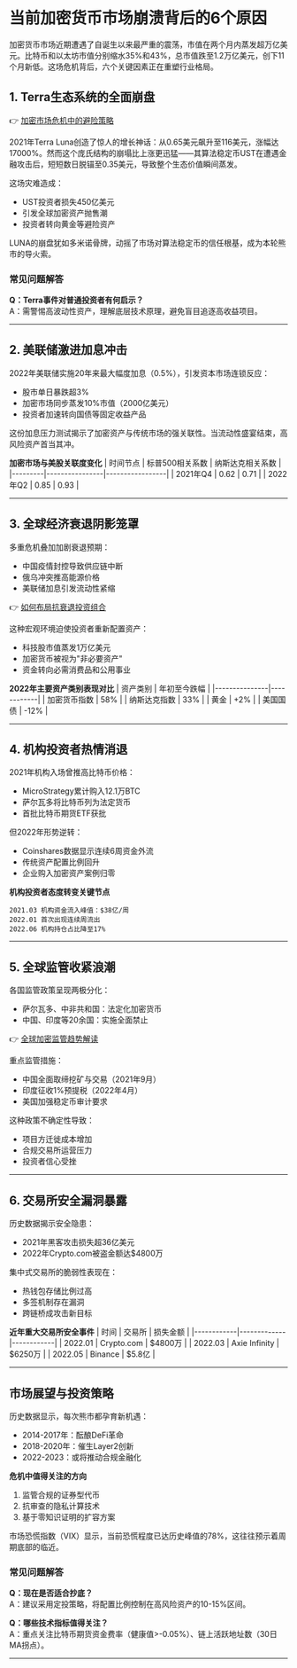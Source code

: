 # 当前加密货币市场崩溃背后的6个原因

加密货币市场近期遭遇了自诞生以来最严重的震荡，市值在两个月内蒸发超万亿美元。比特币和以太坊市值分别缩水35%和43%，总市值跌至1.2万亿美元，创下11个月新低。这场危机背后，六个关键因素正在重塑行业格局。

## 1. Terra生态系统的全面崩盘

👉 [加密市场危机中的避险策略](https://bit.ly/okx_welcome) 

2021年Terra Luna创造了惊人的增长神话：从0.65美元飙升至116美元，涨幅达17000%。然而这个庞氏结构的崩塌比上涨更迅猛——其算法稳定币UST在遭遇金融攻击后，短短数日脱锚至0.35美元，导致整个生态价值瞬间蒸发。

这场灾难造成：
- UST投资者损失450亿美元
- 引发全球加密资产抛售潮
- 投资者转向黄金等避险资产

LUNA的崩盘犹如多米诺骨牌，动摇了市场对算法稳定币的信任根基，成为本轮熊市的导火索。

### 常见问题解答
**Q：Terra事件对普通投资者有何启示？**  
A：需警惕高波动性资产，理解底层技术原理，避免盲目追逐高收益项目。

---

## 2. 美联储激进加息冲击

2022年美联储实施20年来最大幅度加息（0.5%），引发资本市场连锁反应：
- 股市单日暴跌超3%
- 加密市场同步蒸发10%市值（2000亿美元）
- 投资者加速转向国债等固定收益产品

这份加息压力测试揭示了加密资产与传统市场的强关联性。当流动性盛宴结束，高风险资产首当其冲。

**加密市场与美股关联度变化**
| 时间节点 | 标普500相关系数 | 纳斯达克相关系数 |
|---------|----------------|-----------------|
| 2021年Q4 | 0.62           | 0.71            |
| 2022年Q2 | 0.85           | 0.93            |

---

## 3. 全球经济衰退阴影笼罩

多重危机叠加加剧衰退预期：
- 中国疫情封控导致供应链中断
- 俄乌冲突推高能源价格
- 美联储加息引发流动性紧缩

👉 [如何布局抗衰退投资组合](https://bit.ly/okx_welcome) 

这种宏观环境迫使投资者重新配置资产：
- 科技股市值蒸发1万亿美元
- 加密货币被视为"非必要资产"
- 资金转向必需消费品和公用事业

**2022年主要资产类别表现对比**
| 资产类别       | 年初至今跌幅 |
|---------------|------------|
| 加密货币指数   | 58%        |
| 纳斯达克指数   | 33%        |
| 黄金           | +2%        |
| 美国国债       | -12%       |

---

## 4. 机构投资者热情消退

2021年机构入场曾推高比特币价格：
- MicroStrategy累计购入12.1万BTC
- 萨尔瓦多将比特币列为法定货币
- 首批比特币期货ETF获批

但2022年形势逆转：
- Coinshares数据显示连续6周资金外流
- 传统资产配置比例回升
- 企业购入加密资产案例归零

**机构投资者态度转变关键节点**
```
2021.03 机构资金流入峰值：$38亿/周
2022.01 首次出现连续周流出
2022.06 机构持仓占比降至17%
```

---

## 5. 全球监管收紧浪潮

各国监管政策呈现两极分化：
- 萨尔瓦多、中非共和国：法定化加密货币
- 中国、印度等20余国：实施全面禁止

👉 [全球加密监管趋势解读](https://bit.ly/okx_welcome) 

重点监管措施：
- 中国全面取缔挖矿与交易（2021年9月）
- 印度征收1%预提税（2022年4月）
- 美国加强稳定币审计要求

这种政策不确定性导致：
- 项目方迁徙成本增加
- 合规交易所运营压力
- 投资者信心受挫

---

## 6. 交易所安全漏洞暴露

历史数据揭示安全隐患：
- 2021年黑客攻击损失超36亿美元
- 2022年Crypto.com被盗金额达$4800万

集中式交易所的脆弱性表现在：
- 热钱包存储比例过高
- 多签机制存在漏洞
- 跨链桥成攻击新目标

**近年重大交易所安全事件**
| 时间       | 交易所       | 损失金额    |
|------------|-------------|------------|
| 2022.01    | Crypto.com  | $4800万    |
| 2022.03    | Axie Infinity | $6250万   |
| 2022.05    | Binance     | $5.8亿     |

---

## 市场展望与投资策略

历史数据显示，每次熊市都孕育新机遇：
- 2014-2017年：酝酿DeFi革命
- 2018-2020年：催生Layer2创新
- 2022-2023：或将推动合规金融化

**危机中值得关注的方向**
1. 监管合规的证券型代币
2. 抗审查的隐私计算技术
3. 基于零知识证明的扩容方案

市场恐慌指数（VIX）显示，当前恐慌程度已达历史峰值的78%，这往往预示着周期底部的临近。

### 常见问题解答
**Q：现在是否适合抄底？**  
A：建议采用定投策略，将配置比例控制在高风险资产的10-15%区间。

**Q：哪些技术指标值得关注？**  
A：重点关注比特币期货资金费率（健康值>-0.05%）、链上活跃地址数（30日MA拐点）。

---
